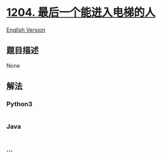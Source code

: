 # [1204. 最后一个能进入电梯的人](https://leetcode-cn.com/problems/last-person-to-fit-in-the-elevator)

[English Version](/solution/1200-1299/1204.Last%20Person%20to%20Fit%20in%20the%20Elevator/README_EN.md)

## 题目描述

<!-- 这里写题目描述 -->

None

## 解法

<!-- 这里可写通用的实现逻辑 -->

<!-- tabs:start -->

### **Python3**

<!-- 这里可写当前语言的特殊实现逻辑 -->

```python

```

### **Java**

<!-- 这里可写当前语言的特殊实现逻辑 -->

```java

```

### **...**

```

```

<!-- tabs:end -->
